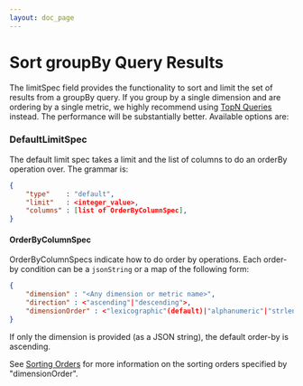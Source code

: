 ```yaml
---
layout: doc_page
---
```

# Sort groupBy Query Results
The limitSpec field provides the functionality to sort and limit the set of results from a groupBy query. If you group by a single dimension and are ordering by a single metric, we highly recommend using [TopN Queries](../querying/topnquery.html) instead. The performance will be substantially better. Available options are:

### DefaultLimitSpec

The default limit spec takes a limit and the list of columns to do an orderBy operation over. The grammar is:

```json 
{
    "type"    : "default",
    "limit"   : <integer_value>,
    "columns" : [list of OrderByColumnSpec],
}
```

#### OrderByColumnSpec

OrderByColumnSpecs indicate how to do order by operations. Each order-by condition can be a `jsonString` or a map of the following form:

```json 
{
    "dimension" : "<Any dimension or metric name>",
    "direction" : <"ascending"|"descending">,
    "dimensionOrder" : <"lexicographic"(default)|"alphanumeric"|"strlen"|"numeric">
}
```

If only the dimension is provided (as a JSON string), the default order-by is ascending.

See [Sorting Orders](./sorting-orders.html) for more information on the sorting orders specified by "dimensionOrder".
